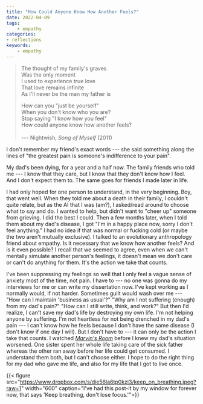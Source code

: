 ```yaml
---
title: "How Could Anyone Know How Another Feels?"
date: 2022-04-09
tags:
    - empathy
categories:
- reflections
keywords:
    - empathy
---
```


> The thought of my family's graves <br/> Was the only moment <br/> I used to experience true love <br/> That love remains infinite <br/> As I'll never be the man my father is <br/> 
>
> How can you "just be yourself" <br/> When you don't know who you are? <br/> Stop saying "I know how you feel" <br/> How could anyone know how another feels? <br/> <br/>--- Nightwish, *Song of Myself* (2011)

I don't remember my friend's exact words --- she said something along the lines of "the greatest pain is someone's indifference to your pain". 

My dad's been dying, for a year and a half now. The family friends who told me --- I know that they care, but I know that they don't know how I feel. And I don't expect them to. The same goes for friends I made later in life. 

I had only hoped for one person to understand, in the very beginning. Boy, that went well. When they told me about a death in their family, I couldn't quite relate, but as the AI that I was (am?), I asked/read around to choose what to say and do. I wanted to help, but didn't want to "cheer up" someone from grieving. I did the best I could. Then a few months later, when I told them about my dad's disease, I got "I'm in a happy place now, sorry I don't feel anything." I had no idea if that was normal or fucking cold (or maybe the two aren't mutually exclusive). I talked to an evolutionary anthropology friend about empathy. Is it necessary that we know how another feels? And is it even possible? I recall that we seemed to agree, even when we can't mentally simulate another person's feelings, it doesn't mean we don't care or can't do anything for them. It's the action we take that counts.

I've been suppressing my feelings so well that I only feel a vague sense of anxiety most of the time, not pain. I have to --- no one was gonna do my interviews for me or can write my dissertation now. I've kept working as I normally would, if not harder. Sometimes guilt would wash over me --- "How can I maintain 'business as usual'?" "Why am I not suffering (enough) from my dad's pain?" "How can I still write, think, and work?" But then I'd realize, I can't save my dad's life by destroying my own life. I'm not helping anyone by suffering. I'm not heartless for not being drenched in my dad's pain --- I can't know how he feels because I don't have the same disease (I don't know if one day I will). But I don't have to --- it can only be the action I take that counts. I watched [*Marvin's Room*](https://www.imdb.com/title/tt0116999/?ref_=fn_al_tt_1) before I knew my dad's situation worsened. One sister spent her whole life taking care of the sick father whereas the other ran away before her life could get consumed. I understand them both, but I can't choose either. I hope to do the right thing for my dad who gave me life, and also for my life that I got to live once.

{{< figure src="https://www.dropbox.com/s/die56la6tp0kzi3/keep_on_breathing.jpeg?raw=1" width="600" caption="I've had this post-it by my window for forever now, that says 'Keep breathing, don't lose focus.'">}}



